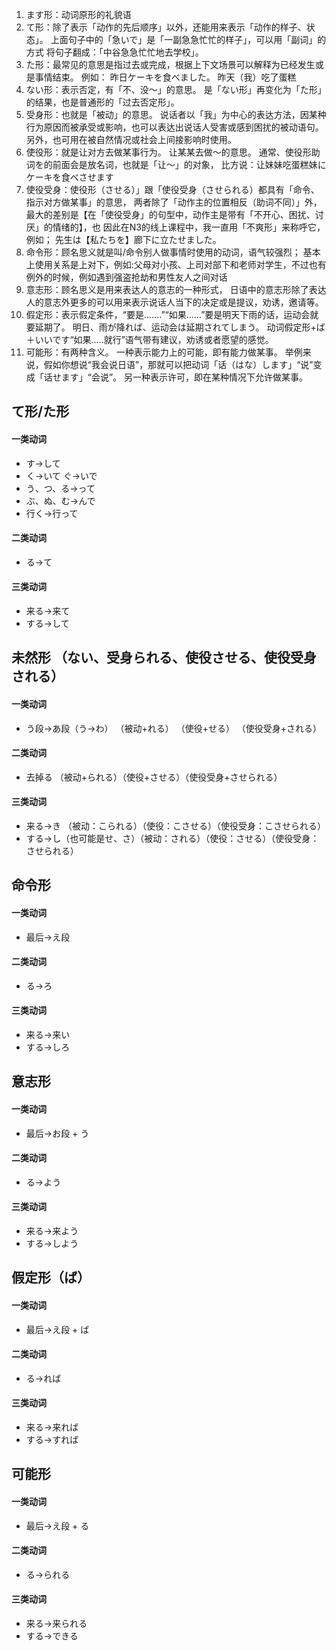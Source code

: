 1. ます形：动词原形的礼貌语
2. て形：除了表示「动作的先后顺序」以外，还能用来表示「动作的样子、状态」。 上面句子中的「急いで」是「一副急急忙忙的样子」，可以用「副词」的方式 将句子翻成：「中谷急急忙忙地去学校」。
3. た形：最常见的意思是指过去或完成，根据上下文场景可以解释为已经发生或是事情结束。 例如： 昨日ケーキを食べました。 昨天（我）吃了蛋糕
4. ない形：表示否定，有「不、没～」的意思。 是「ない形」再变化为「た形」的结果，也是普通形的「过去否定形」。
5. 受身形：也就是「被动」的意思。 说话者以「我」为中心的表达方法，因某种行为原因而被承受或影响，也可以表达出说话人受害或感到困扰的被动语句。 另外，也可用在被自然情况或社会上间接影响时使用。
6. 使役形：就是让对方去做某事行为。 让某某去做～的意思。 通常、使役形助词を的前面会是放名词，也就是「让～」的对象， 比方说：让妹妹吃蛋糕妹にケーキを食べさせます
7. 使役受身：使役形（させる）」跟「使役受身（させられる）都具有「命令、指示对方做某事」的意思，
两者除了「动作主的位置相反（助词不同）」外，最大的差别是【在「使役受身」的句型中，动作主是带有「不开心、困扰、讨厌」的情绪的】，也 因此在N3的线上课程中，我一直用「不爽形」来称呼它，例如； 先生は【私たちを】廊下に立たせました。
8. 命令形：顾名思义就是叫/命令别人做事情时使用的动词，语气较强烈；
基本上使用关系是上对下，例如:父母对小孩、上司对部下和老师对学生，不过也有例外的时候，例如遇到强盗抢劫和男性友人之间对话
9. 意志形：顾名思义是用来表达人的意志的一种形式，
日语中的意志形除了表达人的意志外更多的可以用来表示说话人当下的决定或是提议，劝诱，邀请等。
10. 假定形：表示假定条件，“要是.......”“如果......”要是明天下雨的话，运动会就要延期了。 明日、雨が降れば、运动会は延期されてしまう。 动词假定形+ば＋いいです“如果.....就行”语气带有建议，劝诱或者愿望的感觉。
11. 可能形：有两种含义。 一种表示能力上的可能，即有能力做某事。 举例来说，假如你想说“我会说日语”，那就可以把动词「话（はな）します」“说”变成「话せます」“会说”。 另一种表示许可，即在某种情况下允许做某事。

## て形/た形  
#### 一类动词  
+ す→して  
+ く→いて		ぐ→いで  
+ う、つ、る→って  
+ ぶ、ぬ、む→んで  
+ 行く→行って  
#### 二类动词  
+ る→て  
#### 三类动词  
+ 来る→来て  
+ する→して  
## 未然形 （ない、受身られる、使役させる、使役受身される）
#### 一类动词  
+ う段→あ段（う→わ） （被动+れる） （使役+せる） （使役受身+される）   
#### 二类动词  
+ 去掉る （被动+られる）（使役+させる）（使役受身+させられる）
#### 三类动词  
+ 来る→き  （被动：こられる）（使役：こさせる）（使役受身：こさせられる）
+ する→し（也可能是せ、さ）（被动：される）（使役：させる）（使役受身：させられる）
## 命令形  
#### 一类动词  
+ 最后→え段  
#### 二类动词  
+ る→ろ
#### 三类动词  
+ 来る→来い  
+ する→しろ
## 意志形  
#### 一类动词  
+ 最后→お段 + う  
#### 二类动词  
+ る→よう
#### 三类动词  
+ 来る→来よう
+ する→しよう
## 假定形（ば）  
#### 一类动词  
+ 最后→え段 + ば  
#### 二类动词  
+ る→れば
#### 三类动词  
+ 来る→来れば
+ する→すれば
## 可能形  
#### 一类动词  
+ 最后→え段 + る  
#### 二类动词  
+ る→られる
#### 三类动词  
+ 来る→来られる
+ する→できる

